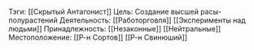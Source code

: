 Тэги: [[Скрытый Антагонист]]
Цель:
Создание высшей расы-полурастений
Деятельность:
[[Работорговля]]
[[Эксперименты над людьми]]
Принадлежность:
[[Незаконные]]
[[Нейтральные]]
Местоположение:
[[Р-н Сортов]]
[[Р-н Свинюший]]